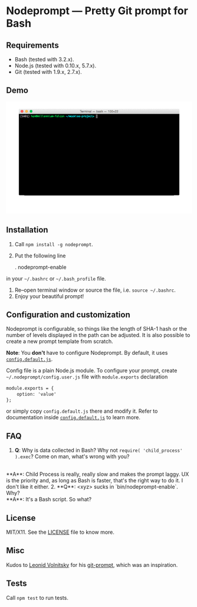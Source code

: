 Nodeprompt &mdash; Pretty Git prompt for Bash
==================================================

## Requirements

* Bash (tested with 3.2.x).
* Node.js (tested with 0.10.x, 5.7.x).
* Git (tested with 1.9.x, 2.7.x).

## Demo

![Nodeprompt demo](demo/demo.gif?raw=true)

## Installation

1. Call `npm install -g nodeprompt`.
1. Put the following line

    . nodeprompt-enable

 in your `~/.bashrc` or `~/.bash_profile` file.
1. Re&ndash;open terminal window or source the file, i.e. `source ~/.bashrc`.
1. Enjoy your beautiful prompt!

## Configuration and customization

Nodeprompt is configurable, so things like the length of SHA-1 hash or the number of levels displayed in the path can be adjusted. It is also possible to create a new prompt template from scratch.

**Note**: You **don't** have to configure Nodeprompt. By default, it uses [`config.default.js`](https://github.com/oleq/nodeprompt/blob/master/config.default.js).

Config file is a plain Node.js module. To configure your prompt, create `~/.nodeprompt/config.user.js` file with `module.exports` declaration

	module.exports = {
		option: 'value'
	};

or simply copy `config.default.js` there and modify it. Refer to documentation inside [`config.default.js`](https://github.com/oleq/nodeprompt/blob/master/config.default.js) to learn more.

## FAQ

1. **Q**: Why is data collected in Bash? Why not `require( 'child_process' ).exec`? Come on man, what's wrong with you?
 <br/> 
 **A**: Child Process is really, really slow and makes the prompt laggy. UX is the priority and, as long as Bash is faster, that's the right way to do it. I don't like it either.
2. **Q**: &lt;xyz&gt; sucks in `bin/nodeprompt-enable`. Why?
 <br/> 
 **A**: It's a Bash script. So what?

## License
 
MIT/X11. See the [LICENSE](LICENSE) file to know more.

## Misc

Kudos to [Leonid Volnitsky](https://github.com/lvv) for his [git-prompt](https://github.com/lvv/git-prompt), which was an inspiration.

## Tests

Call `npm test` to run tests.